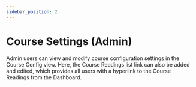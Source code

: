 ```yaml
---
sidebar_position: 2
---
```


# Course Settings (Admin)

Admin users can view and modify course configuration settings in the Course Config view. Here, the Course Readings list link can also be added and edited, which provides all users with a hyperlink to the Course Readings from the Dashboard.

